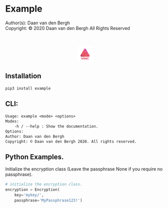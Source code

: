 # Example
Author(s):  Daan van den Bergh<br>
Copyright:  © 2020 Daan van den Bergh All Rights Reserved<br>
<br>
<br>
<p align="center">
  <img src="https://raw.githubusercontent.com/vandenberghinc/public-storage/master/vandenberghinc/icon/icon.png" alt="Bergh-Encryption" width="50"/>
</p>

## Installation
	pip3 install example

## CLI:
	Usage: example <mode> <options> 
	Modes:
	    -h / --help : Show the documentation.
	Options:
	Author: Daan van den Bergh 
	Copyright: © Daan van den Bergh 2020. All rights reserved.

## Python Examples.

Initialize the encryption class (Leave the passphrase None if you require no passphrase).
```python
# initialize the encryption class.
encryption = Encryption(
	key='mykey/',
	passphrase='MyPassphrase123!')
```
